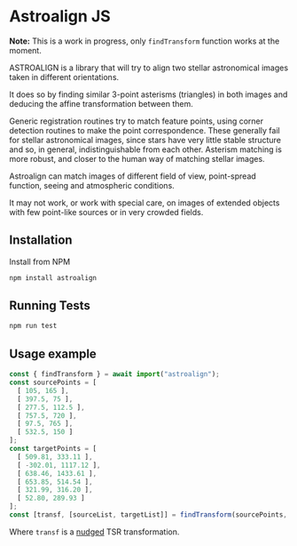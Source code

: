 # Astroalign JS

**Note:** This is a work in progress, only `findTransform` function works at the moment.

ASTROALIGN is a library that will try to align two stellar astronomical images taken in different orientations.

It does so by finding similar 3-point asterisms (triangles) in both images and deducing the affine transformation between them.

Generic registration routines try to match feature points, using corner detection routines to make the point correspondence. These generally fail for stellar astronomical images, since stars have very little stable structure and so, in general, indistinguishable from each other. Asterism matching is more robust, and closer to the human way of matching stellar images.

Astroalign can match images of different field of view, point-spread function, seeing and atmospheric conditions.

It may not work, or work with special care, on images of extended objects with few point-like sources or in very crowded fields.

## Installation

Install from NPM

```bash
npm install astroalign
```

## Running Tests

```bash
npm run test
```

## Usage example

```js
const { findTransform } = await import("astroalign");
const sourcePoints = [
  [ 105, 165 ],
  [ 397.5, 75 ],
  [ 277.5, 112.5 ],
  [ 757.5, 720 ],
  [ 97.5, 765 ],
  [ 532.5, 150 ]
];
const targetPoints = [
  [ 509.81, 333.11 ],
  [ -302.01, 1117.12 ],
  [ 638.46, 1433.61 ],
  [ 653.85, 514.54 ],
  [ 321.99, 316.20 ],
  [ 52.80, 289.93 ]
];
const [transf, [sourceList, targetList]] = findTransform(sourcePoints, targetPoints);
```

Where `transf` is a [nudged](https://www.npmjs.com/package/nudged) TSR transformation.
